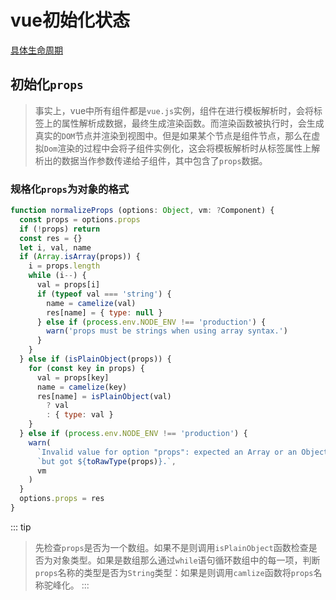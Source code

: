 # vue初始化状态
[具体生命周期](/frame/Vue/vue生命周期.html#初始化阶段)
## 初始化`props`
> 事实上，vue中所有组件都是`vue.js`实例，组件在进行模板解析时，会将标签上的属性解析成数据，最终生成渲染函数。而渲染函数被执行时，会生成真实的`DOM`节点并渲染到视图中。但是如果某个节点是组件节点，那么在虚拟`Dom`渲染的过程中会将子组件实例化，这会将模板解析时从标签属性上解析出的数据当作参数传递给子组件，其中包含了`props`数据。

### 规格化`props`为对象的格式
```js
function normalizeProps (options: Object, vm: ?Component) {
  const props = options.props
  if (!props) return
  const res = {}
  let i, val, name
  if (Array.isArray(props)) {
    i = props.length
    while (i--) {
      val = props[i]
      if (typeof val === 'string') {
        name = camelize(val)
        res[name] = { type: null }
      } else if (process.env.NODE_ENV !== 'production') {
        warn('props must be strings when using array syntax.')
      }
    }
  } else if (isPlainObject(props)) {
    for (const key in props) {
      val = props[key]
      name = camelize(key)
      res[name] = isPlainObject(val)
        ? val
        : { type: val }
    }
  } else if (process.env.NODE_ENV !== 'production') {
    warn(
      `Invalid value for option "props": expected an Array or an Object, ` +
      `but got ${toRawType(props)}.`,
      vm
    )
  }
  options.props = res
}
```
::: tip
> 先检查`props`是否为一个数组。如果不是则调用`isPlainObject`函数检查是否为对象类型。如果是数组那么通过`while`语句循环数组中的每一项，判断`props`名称的类型是否为`String`类型：如果是则调用`camlize`函数将`props`名称驼峰化。
:::